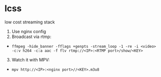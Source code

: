 # lcss
low cost streaming stack

1. Use nginx config
2. Broadcast via rtmp:
* ```ffmpeg -hide_banner -fflags +genpts -stream_loop -1 -re -i <video> -c:v h264 -c:a aac -f flv rtmp://<IP>:<RTMP port>/show/<KEY>```
3. Watch it with MPV:
* ```mpv http://<IP>:<nginx port>//<KEY>.m3u8```
